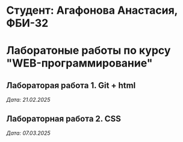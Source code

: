 # Студент: Агафонова Анастасия, ФБИ-32

# Лаборатоные работы по курсу "WEB-программирование"

## Лабораторая работа 1. Git + html

*Дата: 21.02.2025*

## Лабораторная работа 2. CSS

*Дата: 07.03.2025*